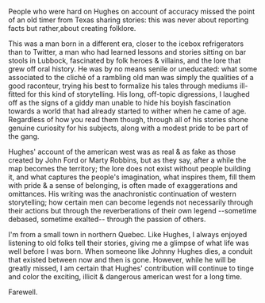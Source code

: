 People who were hard on Hughes on account of accuracy missed the point of an old timer from Texas sharing stories: this was never about reporting facts but rather,about creating folklore.

This was a man born in a different era, closer to the icebox refrigerators than to Twitter, a man who had learned lessons and stories sitting on bar stools in Lubbock, fascinated by folk heroes & villains, and the lore that grew off oral history. He was by no means senile or uneducated: what some associated to the cliché of a rambling old man was simply the qualities of a good raconteur, trying his best to formalize his tales through mediums ill-fitted for this kind of storytelling. His long, off-topic digressions, I laughed off as the signs of a giddy man unable to hide his boyish fascination towards a world that had already started to wither when he came of age. Regardless of how you read them though, through all of his stories shone genuine curiosity for his subjects, along with a modest pride to be part of the gang.

Hughes' account of the american west was as real & as fake as those created by John Ford or Marty Robbins, but as they say, after a while the map becomes the territory; the lore does not exist without people building it, and what captures the people's imagination, what inspires them, fill them with pride & a sense of belonging, is often made of exaggerations and omittances. His writing was the anachronistic continuation of western storytelling; how certain men can become legends not necessarily through their actions but through the reverberations of their own legend --sometime debased, sometime exalted-- through the passion of others.

I'm from a small town in northern Quebec. Like Hughes, I always enjoyed listening to old folks tell their stories, giving me a glimpse of what life was well before I was born. When someone like Johnny Hughes dies, a conduit that existed between now and then is gone. However, while he will be greatly missed, I am certain that Hughes' contribution will continue to tinge and color the exciting, illicit & dangerous american west for a long time.

Farewell.
